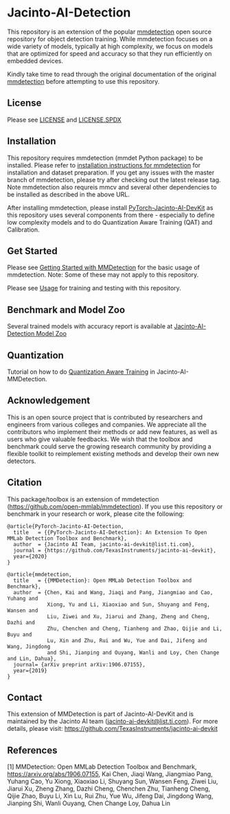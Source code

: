 # Jacinto-AI-Detection


This repository is an extension of the popular [mmdetection](https://github.com/open-mmlab/mmdetection) open source repository for object detection training. While mmdetection focuses on a wide variety of models, typically at high complexity, we focus on models that are optimized for speed and accuracy so that they run efficiently on embedded devices. 

Kindly take time to read through the original documentation of the original [mmdetection](https://github.com/open-mmlab/mmdetection) before attempting to use this repository.


## License

Please see [LICENSE](./LICENSE) and [LICENSE.SPDX](./LICENSE.SPDX)


## Installation

This repository requires mmdetection (mmdet Python package) to be installed. Please refer to [installation instructions for mmdetection](https://github.com/open-mmlab/mmdetection/blob/master/docs/install.md) for installation and dataset preparation. If you get any issues with the master branch of mmdetection, please try after checking out the latest release tag. Note mmdetection also requreis mmcv and several other dependencies to be installed as described in the above URL.

After installing mmdetection, please install [PyTorch-Jacinto-AI-DevKit](https://bitbucket.itg.ti.com/projects/JACINTO-AI/repos/pytorch-jacinto-ai-devkit/browse/) as this repository uses several components from there - especially to define low complexity models and to do Quantization Aware Training (QAT) and Calibration.


## Get Started

Please see [Getting Started with MMDetection](https://github.com/open-mmlab/mmdetection/blob/master/docs/getting_started.md) for the basic usage of mmdetection. Note: Some of these may not apply to this repository.

Please see [Usage](./docs/det_usage.md) for training and testing with this repository.


## Benchmark and Model Zoo

Several trained models with accuracy report is available at [Jacinto-AI-Detection Model Zoo](./docs/det_model_zoo.md) 


## Quantization

Tutorial on how to do [Quantization Aware Training](./docs/det_quantization.md) in Jacinto-AI-MMDetection. 


## Acknowledgement

This is an open source project that is contributed by researchers and engineers from various colleges and companies. We appreciate all the contributors who implement their methods or add new features, as well as users who give valuable feedbacks.
We wish that the toolbox and benchmark could serve the growing research community by providing a flexible toolkit to reimplement existing methods and develop their own new detectors.


## Citation

This package/toolbox is an extension of mmdetection (https://github.com/open-mmlab/mmdetection). If you use this repository or benchmark in your research or work, please cite the following:

```
@article{PyTorch-Jacinto-AI-Detection,
  title   = {{PyTorch-Jacinto-AI-Detection}: An Extension To Open MMLab Detection Toolbox and Benchmark},
  author  = {Jacinto AI Team, jacinto-ai-devkit@list.ti.com},
  journal = {https://github.com/TexasInstruments/jacinto-ai-devkit},
  year={2020}
}
```
```
@article{mmdetection,
  title   = {{MMDetection}: Open MMLab Detection Toolbox and Benchmark},
  author  = {Chen, Kai and Wang, Jiaqi and Pang, Jiangmiao and Cao, Yuhang and
             Xiong, Yu and Li, Xiaoxiao and Sun, Shuyang and Feng, Wansen and
             Liu, Ziwei and Xu, Jiarui and Zhang, Zheng and Cheng, Dazhi and
             Zhu, Chenchen and Cheng, Tianheng and Zhao, Qijie and Li, Buyu and
             Lu, Xin and Zhu, Rui and Wu, Yue and Dai, Jifeng and Wang, Jingdong
             and Shi, Jianping and Ouyang, Wanli and Loy, Chen Change and Lin, Dahua},
  journal= {arXiv preprint arXiv:1906.07155},
  year={2019}
}
```


## Contact
This extension of MMDetection is part of Jacinto-AI-DevKit and is maintained by the Jacinto AI team (jacinto-ai-devkit@list.ti.com). For more details, please visit: https://github.com/TexasInstruments/jacinto-ai-devkit


## References
[1] MMDetection: Open MMLab Detection Toolbox and Benchmark, https://arxiv.org/abs/1906.07155, Kai Chen, Jiaqi Wang, Jiangmiao Pang, Yuhang Cao, Yu Xiong, Xiaoxiao Li, Shuyang Sun, Wansen Feng, Ziwei Liu, Jiarui Xu, Zheng Zhang, Dazhi Cheng, Chenchen Zhu, Tianheng Cheng, Qijie Zhao, Buyu Li, Xin Lu, Rui Zhu, Yue Wu, Jifeng Dai, Jingdong Wang, Jianping Shi, Wanli Ouyang, Chen Change Loy, Dahua Lin